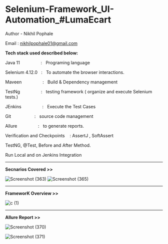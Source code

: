 # Selenium-Framework_UI-Automation_#LumaEcart
Author - Nikhil Pophale

Email : nikhilpophale01@gmail.com

**Tech stack used described below:**

Java 11  &nbsp;&nbsp;&nbsp;&nbsp;&nbsp;&nbsp;&nbsp;&nbsp;&nbsp;&nbsp;&nbsp;&nbsp;&nbsp;&nbsp;&nbsp;&nbsp;:    &nbsp;&nbsp;Programing language <br />

Selenium 4.12.0  &nbsp;&nbsp;:    &nbsp;&nbsp;To automate the browser interactions.<br />

Maveen &nbsp;&nbsp;&nbsp;&nbsp;&nbsp;&nbsp;&nbsp;&nbsp;&nbsp;&nbsp;&nbsp;&nbsp;&nbsp;&nbsp;&nbsp;&nbsp;:    &nbsp;&nbsp;Build & Dependency management<br />

TestNg  &nbsp;&nbsp;&nbsp;&nbsp;&nbsp;&nbsp;&nbsp;&nbsp;&nbsp;&nbsp;&nbsp;&nbsp;&nbsp;&nbsp;&nbsp;&nbsp;:    &nbsp;&nbsp;testing framework ( organize and execute Selenium tests.)<br />

JEnkins  &nbsp;&nbsp;&nbsp;&nbsp;&nbsp;&nbsp;&nbsp;&nbsp;&nbsp;&nbsp;&nbsp;&nbsp;&nbsp;&nbsp;&nbsp;&nbsp;:    &nbsp;&nbsp;Execute the Test Cases<br />

Git      &nbsp;&nbsp;&nbsp;&nbsp;&nbsp;&nbsp;&nbsp;&nbsp;&nbsp;&nbsp;&nbsp;&nbsp;&nbsp;&nbsp;&nbsp;&nbsp;&nbsp;&nbsp;:    &nbsp;&nbsp;source code management<br />

Allure   &nbsp;&nbsp;&nbsp;&nbsp;&nbsp;&nbsp;&nbsp;&nbsp;&nbsp;&nbsp;&nbsp;&nbsp;&nbsp;&nbsp;&nbsp;&nbsp;:    &nbsp;&nbsp;to generate reports.<br />

Verification and Checkpoints &nbsp;&nbsp; : AssertJ , SoftAssert 

TestNG, @Test, Before and After Method.

Run Local and on Jenkins Integration

__________________________________________________________________________________________________________________________________________________________

**Secnarios Covered >>**

![Screenshot (363)](https://github.com/Nikhil-Pophale/LumaEcart_Advance_Selenium_Framework/assets/141396302/98d09800-72fb-46d5-bb66-0ca7959e18d1)
![Screenshot (365)](https://github.com/Nikhil-Pophale/LumaEcart_Advance_Selenium_Framework/assets/141396302/05444e5e-c092-4445-a7cb-cef5a324cbd4)
__________________________________________________________________________________________________________________________________________________________

**FrameworK Overview >>**

![c (1)](https://github.com/Nikhil-Pophale/LumaEcart_Advance_Selenium_Framework/assets/141396302/5a872be2-d6c6-4d5d-81a6-d7f9fbec141e)
__________________________________________________________________________________________________________________________________________________________


**Allure Report >>**


![Screenshot (370)](https://github.com/Nikhil-Pophale/LumaEcart_Advance_Selenium_Framework/assets/141396302/ff91e6a4-4b3f-4ba9-b7f2-685d3f71c524)

![Screenshot (371)](https://github.com/Nikhil-Pophale/LumaEcart_Advance_Selenium_Framework/assets/141396302/570aaf36-f2c5-4280-be3c-02ea95476a71)






